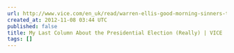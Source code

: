 ```yaml
---
url: http://www.vice.com/en_uk/read/warren-ellis-good-morning-sinners-the-last-column-about-the-election-really
created_at: 2012-11-08 03:44 UTC
published: false
title: My Last Column About the Presidential Election (Really) | VICE
tags: []
---
```



